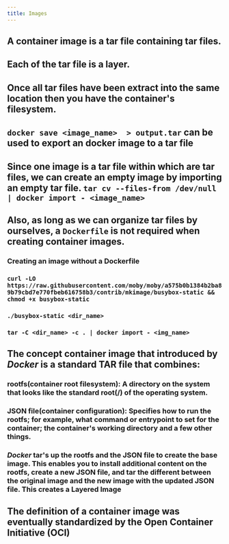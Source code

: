```yaml
---
title: Images
---
```


## A container image is a tar file containing tar files.
## Each of the tar file is a layer.
## Once all tar files have been extract into the same location then you have the container's filesystem.
## `docker save <image_name>  > output.tar` can be used to export an docker image to a tar file
## Since one image is a tar file within which are tar files, we can create an empty image by importing an empty tar file. `tar cv --files-from /dev/null | docker import - <image_name>`
## Also, as long as we can organize tar files by ourselves, a `Dockerfile` is not required when creating container images.
### Creating an image without a Dockerfile
### `curl -LO https://raw.githubusercontent.com/moby/moby/a575b0b1384b2ba89b79cbd7e770fbeb616758b3/contrib/mkimage/busybox-static && chmod +x busybox-static`
### `./busybox-static <dir_name>`
### `tar -C <dir_name> -c . | docker import - <img_name>`
## The concept **container image** that introduced by *Docker* is a standard TAR file that combines:
### **rootfs(container root filesystem)**: A directory on the system that looks like the standard root(/) of the operating system.
### **JSON file(container configuration)**: Specifies how to run the rootfs; for example, what **command** or **entrypoint** to set for the container; the container's **working directory** and a few other things.
### *Docker* tar's up the **rootfs** and the JSON file to create the base image. This enables you to install additional content on the rootfs, create a new JSON file, and tar the different between the original image and the new image with the updated JSON file. This creates a **Layered Image**
## The definition of a container image was eventually standardized by the **Open Container Initiative (OCI)**
